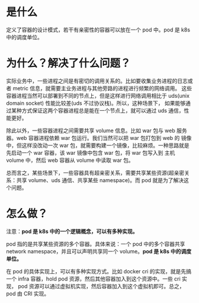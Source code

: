 # 是什么

定义了容器的设计模式，若干有亲密性的容器可以放在一个 pod 中。pod 是 k8s 中的调度单位。

# 为什么？解决了什么问题？

实际业务中，一些进程之间是有密切的调用关系的。比如要收集业务进程的日志或者 metric 信息，就需要主业务进程与其他旁路的进程进行频繁的网络调用。
这些容器进程当然可以部署到不同的节点上，但是这样进行网络调用相比于 uds(unix domain socket) 性能比较差(uds 不过协议栈)。所以，这种场景下，
如果能够通过某种方式保证这两个容器进程总是能在一个节点上，就可以通过 uds 通信，性能更好。

除此以外，一些容器进程之间需要共享 volume 信息。比如 war 包与 web 服务器。web 容器进程依赖 war 包运行。我们当然可以把 war 包打包到 web 的
镜像中，但这样没改动一次 war 包，就需要构建一个镜像，比较麻烦。一种思路就是先启动一个 war 容器，该 war 镜像中包含 war 包，将 war 包写入到
主机 volume 中，然后 web 容器从 volume 中读取 war 包。

总而言之，某些场景下，一些容器具有超亲密关系，需要共享某些资源(超亲密关系：共享 volume、uds 通信、共享某些 namespace)。而 pod 就是为了解决这个问题。

# 怎么做？

注意：**pod 是 k8s 中的一个逻辑概念，可以有多种实现。**

pod 指的是共享某些资源的多个容器。具体来说：一个 pod 中的多个容器共享 network namespace，并且可以声明共享同一个 volume。**pod 是 k8s 中的调度单位。**

在 pod 的具体实现上，可以有多种实现方式。比如 docker cri 的实现，就是先搞一个 infra 容器，hold pod 资源，然后其他容器加入到这个资源中。一些 cri 实现，
pod 资源可以通过虚拟机实现，然后容器加入到这个虚拟机即可。总之，pod 由 CRI 实现。